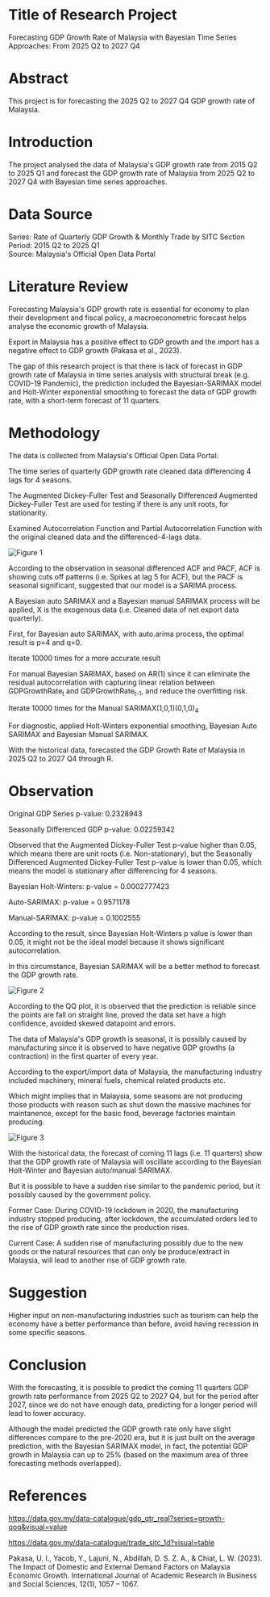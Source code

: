 # Title of Research Project
Forecasting GDP Growth Rate of Malaysia with Bayesian Time Series Approaches: From 2025 Q2 to 2027 Q4

# Abstract
This project is for forecasting the 2025 Q2 to 2027 Q4 GDP growth rate of Malaysia.

# Introduction
The project analysed the data of Malaysia's GDP growth rate from 2015 Q2 to 2025 Q1 and forecast the GDP growth rate of Malaysia from 2025 Q2 to 2027 Q4 with Bayesian time series approaches.

# Data Source
Series: Rate of Quarterly GDP Growth & Monthly Trade by SITC Section <br/>
Period: 2015 Q2 to 2025 Q1 <br/>
Source: Malaysia's Official Open Data Portal

# Literature Review 

Forecasting Malaysia's GDP growth rate is essential for economy to plan their development and fiscal policy, a macroeconometric forecast helps analyse the economic growth of Malaysia. <br/>

Export in Malaysia has a positive effect to GDP growth and the import has a negative effect to GDP growth (Pakasa et al., 2023).<br/>

The gap of this research project is that there is lack of forecast in GDP growth rate of Malaysia in time series analysis with structural break (e.g. COVID-19 Pandemic), the prediction included the Bayesian-SARIMAX model and Holt-Winter exponential smoothing to forecast the data of GDP growth rate, with a short-term forecast of 11 quarters.

# Methodology

The data is collected from Malaysia's Official Open Data Portal. <br/>

The time series of quarterly GDP growth rate cleaned data differencing 4 lags for 4 seasons. <br/>

The Augmented Dickey-Fuller Test and Seasonally Differenced Augmented Dickey-Fuller Test are used for testing if there is any unit roots, for stationarity. <br/>

Examined Autocorrelation Function and Partial Autocorrelation Function with the original cleaned data and the differenced-4-lags data. <br/>

![Figure 1](https://github.com/phlam-econometrics/Forecasting_GDP_Growth_Rate_of_Malaysia/blob/main/GDP%20Growth%20Rate%20Forecast/output/figures/ACF_PACF_Plots.png)<br/>

According to the observation in seasonal differenced ACF and PACF, ACF is showing cuts off patterns (i.e. Spikes at lag 5 for ACF), but the PACF is seasonal significant, suggested that our model is a SARIMA process.<br/>

A Bayesian auto SARIMAX and a Bayesian manual SARIMAX process will be applied, X is the exogenous data (i.e. Cleaned data of net export data quarterly).<br/>

First, for Bayesian auto SARIMAX, with auto.arima process, the optimal result is p=4 and q=0.<br/>

Iterate 10000 times for a more accurate result<br/>

For manual Bayesian SARIMAX, based on AR(1) since it can eliminate the residual autocorrelation with capturing linear relation between GDPGrowthRate<sub>t</sub> and GDPGrowthRate<sub>t-1</sub>, and reduce the overfitting risk. <br/>

Iterate 10000 times for the Manual SARIMAX(1,0,1)(0,1,0)<sub>4</sub> <br/>

For diagnostic, applied Holt-Winters exponential smoothing, Bayesian Auto SARIMAX and Bayesian Manual SARIMAX. <br/>

With the historical data, forecasted the GDP Growth Rate of Malaysia in 2025 Q2 to 2027 Q4 through R.

# Observation

Original GDP Series p-value: 0.2328943<br/>

Seasonally Differenced GDP p-value: 0.02259342<br/>

Observed that the Augmented Dickey-Fuller Test p-value higher than 0.05, which means there are unit roots (i.e. Non-stationary), but the Seasonally Differenced Augmented Dickey-Fuller Test p-value is lower than 0.05, which means the model is stationary after differencing for 4 seasons.<br/>

Bayesian Holt-Winters: p-value = 0.0002777423<br/>

Auto-SARIMAX: p-value = 0.9571178<br/>

Manual-SARIMAX: p-value = 0.1002555<br/>

According to the result, since Bayesian Holt-Winters p value is lower than 0.05, it might not be the ideal model because it shows significant autocorrelation.<br/>

In this circumstance, Bayesian SARIMAX will be a better method to forecast the GDP growth rate.<br/>

![Figure 2](https://github.com/phlam-econometrics/Forecasting_GDP_Growth_Rate_of_Malaysia/blob/main/GDP%20Growth%20Rate%20Forecast/output/figures/Model_Diagnostics.png)<br/>

According to the QQ plot, it is observed that the prediction is reliable since the points are fall on straight line, proved the data set have a high confidence, avoided skewed datapoint and errors.

The data of Malaysia's GDP growth is seasonal, it is possibly caused by manufacturing since it is observed to have negative GDP growths (a contraction) in the first quarter of every year.<br/>

According to the export/import data of Malaysia, the manufacturing industry included machinery, mineral fuels, chemical related products etc.<br/>

Which might implies that in Malaysia, some seasons are not producing those products with reason such as shut down the massive machines for maintanence, except for the basic food, beverage factories maintain producing.<br/>

![Figure 3](https://github.com/phlam-econometrics/Forecasting_GDP_Growth_Rate_of_Malaysia/blob/main/GDP%20Growth%20Rate%20Forecast/output/figures/GDP_Forecast_Comparison.png)<br/>

With the historical data, the forecast of coming 11 lags (i.e. 11 quarters) show that the GDP growth rate of Malaysia will oscillate according to the Bayesian Holt-Winter and Bayesian auto/manual SARIMAX.<br/>

But it is possible to have a sudden rise similar to the pandemic period, but it possibly caused by the government policy.<br/>

Former Case: During COVID-19 lockdown in 2020, the manufacturing industry stopped producing, after lockdown, the accumulated orders led to the rise of GDP growth rate since the production rises.<br/>

Current Case: A sudden rise of manufacturing possibly due to the new goods or the natural resources that can only be produce/extract in Malaysia, will lead to another rise of GDP growth rate.<br/>

# Suggestion

Higher input on non-manufacturing industries such as tourism can help the economy have a better performance than before, avoid having recession in some specific seasons.

# Conclusion

With the forecasting, it is possible to predict the coming 11 quarters GDP growth rate performance from 2025 Q2 to 2027 Q4, but for the period after 2027, since we do not have enough data, predicting for a longer period will lead to lower accuracy. <br/>

Although the model predicted the GDP growth rate only have slight differences compare to the pre-2020 era, but it is just built on the average prediction, with the Bayesian SARIMAX model, in fact, the potential GDP growth in Malaysia can up to 25% (based on the maximum area of three forecasting methods overlapped).

# References

https://data.gov.my/data-catalogue/gdp_qtr_real?series=growth-qoq&visual=value <br/>

https://data.gov.my/data-catalogue/trade_sitc_1d?visual=table <br/>

Pakasa, U. I., Yacob, Y., Lajuni, N., Abdillah, D. S. Z. A., & Chiat, L. W. (2023). The Impact of Domestic and External Demand Factors on Malaysia Economic Growth. International Journal of Academic Research in Business and Social Sciences, 12(1), 1057 – 1067.
